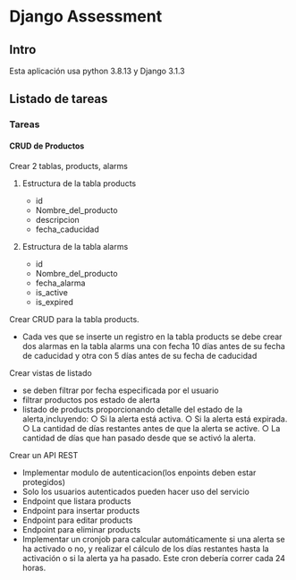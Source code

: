 # Django Assessment

## Intro

Esta aplicación usa python 3.8.13 y Django 3.1.3

## Listado de tareas 

### Tareas

#### CRUD de Productos

Crear 2 tablas, products, alarms

1. Estructura de la tabla products

   - id
   - Nombre_del_producto
   - descripcion
   - fecha_caducidad

2. Estructura de la tabla alarms

   - id
   - Nombre_del_producto
   - fecha_alarma
   - is_active
   - is_expired


Crear CRUD para la tabla products.

   - Cada ves que se inserte un registro en la tabla products se debe crear dos alarmas en la tabla alarms una con fecha  10 días antes de su fecha de caducidad y otra con 5 días antes de su fecha de caducidad

Crear vistas de listado
   - se deben filtrar por fecha especificada por el usuario
   - filtrar productos pos estado de alerta
   - listado de products proporcionando detalle del estado de la alerta,incluyendo:
      ○ Si la alerta está activa.
      ○ Si la alerta está expirada.
      ○ La cantidad de días restantes antes de que la alerta se active.
      ○ La cantidad de días que han pasado desde que se activó la alerta.

Crear un API REST

   - Implementar modulo de autenticacion(los enpoints deben estar protegidos) 
   - Solo los usuarios autenticados pueden hacer uso del servicio
   - Endpoint que listara products
   - Endpoint para insertar products
   - Endpoint para editar products
   - Endpoint para eliminar products
   - Implementar un cronjob para calcular automáticamente si una alerta se ha activado o no, y realizar el cálculo de los días restantes hasta la activación o si la alerta ya ha pasado. Este cron debería correr cada 24 horas.

